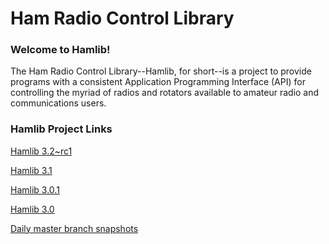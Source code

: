 # Ham Radio Control Library

### Welcome to Hamlib!

The Ham Radio Control Library--Hamlib, for short--is a project to provide
programs with a consistent Application Programming Interface (API) for
controlling the myriad of radios and rotators available to amateur
radio and communications users.

### Hamlib Project Links

[Hamlib 3.2~rc1](https://github.com/Hamlib/Hamlib/releases/tag/3.2rc1)

[Hamlib 3.1](https://github.com/Hamlib/Hamlib/releases/tag/3.1)

[Hamlib 3.0.1](https://github.com/Hamlib/Hamlib/releases/tag/3.0.1)

[Hamlib 3.0](https://github.com/Hamlib/Hamlib/releases/tag/3.0)

[Daily master branch snapshots](http://n0nb.users.sourceforge.net/)
